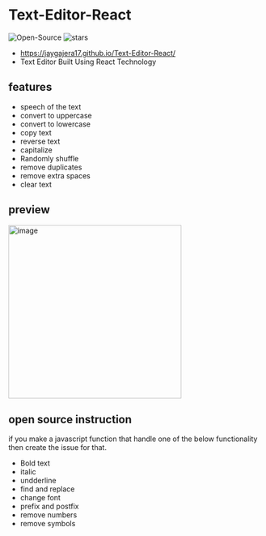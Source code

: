 # Text-Editor-React

<img src="https://badges.frapsoft.com/os/v2/open-source.svg" alt="Open-Source"/> <img src="https://img.shields.io/github/stars/jaygajera17/Text-Editor-React" alt="stars"/>
- https://jaygajera17.github.io/Text-Editor-React/
- Text Editor Built Using React Technology

## features

- speech of the text
- convert to uppercase
- convert to lowercase
- copy text
- reverse text
- capitalize 
- Randomly shuffle
- remove duplicates
- remove extra spaces
- clear text



## preview
<img width="342" alt="image" src="https://user-images.githubusercontent.com/81226571/172310386-61d6a5ff-c0f1-471c-baf6-07ddf1a8ef8a.png">


## open source instruction 

<p> if you make a javascript function that handle one of the below functionality then  create the issue for that. </p>

- Bold text
- italic 
- undderline
- find and replace
- change font
- prefix and postfix
- remove numbers
- remove symbols
